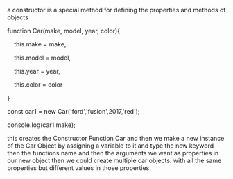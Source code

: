 
a constructor is a special method for defining the properties and methods of objects 

function Car(make, model, year, color){

    this.make = make,

    this.model = model,

    this.year = year,

    this.color = color

}

  

const car1 = new Car('ford','fusion',2017,'red');

  

console.log(car1.make);


this creates the Constructor Function Car and then we make a new instance of the Car Object by assigning a variable to it and type the new keyword then the functions name and then the arguments we want as properties in our new object then we could create multiple car objects. with all the same properties but different values in those properties. 